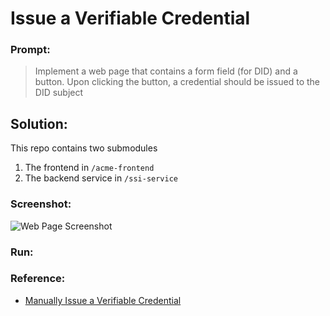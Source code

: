 # Issue a Verifiable Credential

### Prompt:

> Implement a web page that contains a form field (for DID) and a button. Upon clicking the button, a credential should be issued to the DID subject

## Solution:

This repo contains two submodules
1. The frontend in `/acme-frontend`
2. The backend service in `/ssi-service`

### Screenshot:

![Web Page Screenshot]()

### Run:



### Reference:

- [Manually Issue a Verifiable Credential](https://developer.tbd.website/docs/tutorials/issue-verifiable-credential-manually/)
